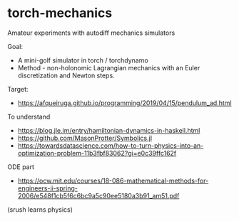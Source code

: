 # torch-mechanics
Amateur experiments with autodiff mechanics simulators

Goal: 

* A mini-golf simulator in torch / torchdynamo
* Method - non-holonomic Lagrangian mechanics with an Euler discretization and Newton steps. 

Target:

* https://afqueiruga.github.io/programming/2019/04/15/pendulum_ad.html

To understand
 
* https://blog.jle.im/entry/hamiltonian-dynamics-in-haskell.html
* https://github.com/MasonProtter/Symbolics.jl
* https://towardsdatascience.com/how-to-turn-physics-into-an-optimization-problem-11b3fbf83062?gi=e0c39ffc162f

ODE part

* https://ocw.mit.edu/courses/18-086-mathematical-methods-for-engineers-ii-spring-2006/e548f1cb5f6c6bc9a5c90ee5180a3b91_am51.pdf

(srush learns physics)
